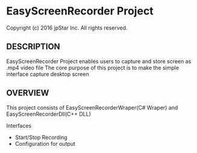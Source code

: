 EasyScreenRecorder Project
==================
Copyright (c) 2016 jpStar Inc.
All rights reserved.

DESCRIPTION
-----------
EasyScreenRecorder Project enables users to capture and store screen as .mp4 video file
The core purpose of this project is to make the simple interface capture desktop screen

OVERVIEW
--------
This project consists of EasyScreenRecorderWraper(C# Wraper) and EasyScreenRecorderDll(C++ DLL)

Interfaces

* Start/Stop Recording
* Configuration for output

